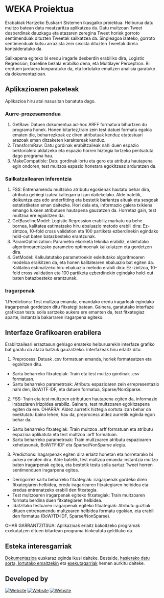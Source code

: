# WEKA Proiektua
Erabakiak Hartzeko Euskarri Sistemen ikasgaiko proiektua. Helburua datu multzo batean datu meatzaritza aplikatzea da. Datu multzoan Tweet desberdinak dauzkagu eta atazaren zeregina Tweet horiek gorroto sentimenduak dituzten Tweetak sailkatzea da. Sinpleagoa izateko, gorroto sentimenduak kutsu arrazista zein sexista dituzten Tweetak direla kontsideratuko da. 

Sailkapena egiteko bi eredu iragarle desberdin erabiliko dira, Logistic Regression, baseline bezala erabilko dena, eta Multilayer Perceptron. Bi ereduen jarduera konparatuko da, eta lortutako emaitzen analisia garatuko da dokumentazioan.

## Aplikazioaren paketeak
Aplikazioa hiru atal nasusitan banatuta dago.

### Aurre-prozesamendua
1. GetRaw: Datuen dokumentua ad-hoc ARFF formatura bihurtzen du programa honek. Honen bitartez,train zein test datuei formatu egokia ematen die, beharrezkoak ez diren atributuak kenduz etatestuari arazoak eman ditzaketen karaktereak kenduz.
2. TransformRaw: Datu gordinak erabiltzaileak nahi duen espazio bektorialera aldatzeko eta espazio horren hiztegia lortzeko pentsatuta dago programa hau.
3. MakeCompatible: Datu gordinak lortu eta gero eta atributu hautapena egin ondoren, test multzoa espazio honetara egokitzeaz arduratzen da.

### Sailkatzailearen inferentzia
1. FSS:  Entrenamendu  multzoko  atributu  egokienak  hautatu  behar  dira,  atributu  gehiegi  izatea kaltegarria izan daitekelako.  Alde batetik, doikuntza eza edo underfitting eta bestetik bariantza altuak eta sesgoak estatistiketan eman daitezke. Hori dela eta, informazio galera txikiena emango lukeen atributuen hautapena gauzatzen da. Horretaz gain, test multzoa ere egokitzen da.
2. GetBaselineModel: Logistic Regression erabiliz markatu da behe-bornea, kalitatea estimatzeko hiru ebaluazio metodo erabili dira: Ez-zintzoa, 10-fold cross validation eta 100 partiketa ezberdinekin egindako hold-out baten batazbesteko erantzunak.
3. ParamOptimization: Parametro ekorketa teknika erabiliz, esleitutako algoritmoarentzako parametro optimoenak kalkulatzen eta gordetzen dira.
4. GetModel: Kalkulatutako  parametroekin  esleitutako  algoritmoaren  modeloa  eraikitzen  da,  eta honen kalitatearen ebaluazio bat egiten da.  Kalitatea estimatzeko hiru ebaluazio metodo erabili dira: Ez-zintzoa, 10-fold cross validation eta 100 partiketa ezberdinekin egindako hold-out baten batazbesteko erantzunak.

### Iragarpenak
1.Predictions: Test multzoa emanda, emandako eredu iragarleak egindako iragarpenak gordetzen ditu fitxategi batean. Gainera, garatutako interfaze grafikoan testu soila sartzeko aukera ere emanten da, test fitxategiaz aparte, instantzia bakarraren iragarpena egiteko.

## Interfaze Grafikoaren erabilera
Erabiltzaileari erraztasun gehiago emateko helburuarekin interfaze grafiko bat garatu da ataza batzuk gauzatzeko. Interfazeak hiru erlaitz ditu:
1. Preprocess: Datuak .csv formatuan emanda, horiek formateatzen eta egokitzen ditu.
  - Sartu beharreko fitxategiak: Train eta test multzo gordinak .csv formatuan.
  - Sartu beharreko parametroak: Atributu espazioaren zein errepresentazio nahi den, BoW/TF·IDF, eta datuen formatua, Sparse/NonSparse.
2. FSS: Train eta test multzoen atributuen hautapena egiten da, informazio irabaziaren irizpidea erabiliz. Gainera, test multzoaren egokitzapena egiten da ere. OHARRA: Aldez aurretik hiztegia sortuta izan behar da exektutatu baino lehen, hau da, preprocess aldez aurretik eginda egon behar da.
  - Sartu beharreko fitxategiak: Train multzoa .arff formatuan eta atributu espazioa aplikatuta eta test multzoa .arff formatuan.
  - Sartu beharreko parametroak: Train multzoaren atributu espazioaren xehetasunak, BoW/TF·IDF eta Sparse/NonSparse alegia.
3. Predictions: Iragarpenak egiten dira erlaitz honetan eta horretarako bi aukera ematen dira. Alde batetik, test multzoa emanda instantzia multzo baten iragarpenak egitea, eta bestetik testu soila sartuz Tweet horren sentimenduen iragarpena egitea. 
  - Derrigorrez sartu beharreko fitxategiak: iragarpenak gordeko diren fitxategiaren helbidea, eredu iragarlearen fitxategiaren helbidea eta eredua entrenatzeko erabili den fitxategia. 
  - Test multzoaren iragarpenak egiteko fitxategiak: Train multzoaren formatu berdina duen fitxategiaren helbidea.
  - Idatzitako testuaren iragarpenak egiteko fitxategiak: Atributu guztiak dituen entrenamendu multzoaren helbidea formatu egokian, eta erabili den formatua (BoW/TD·IDF, Sparse/NonSparse).
 
OHAR GARRANTZITSUA: Aplikazioak erlaitz bakoitzeko programak exekutatzen dituen bitartean programa blokeatuta geldituko da.

## Esteka interesgarriak
[Dokumentazioa]() euskaraz eginda ikusi daiteke.
Bestalde, [hasierako datu sorta, lortutako emaitzekin](https://github.com/EmmaManna/WEKA_Proiektua/blob/master/Datasets%26%26Outputs.zip) eta [exekutagarriak](https://github.com/EmmaManna/WEKA_Proiektua/blob/master/Exekutagarriak.zip) hemen aurkitu daiteke.

## Developed by
[![Website](https://img.shields.io/badge/XabiDermit-github-green?style=flat-square)](https://github.com/XabiDermit)
[![Website](https://img.shields.io/badge/EmmaManna-github-green?style=flat-square)](https://github.com/EmmaManna)
[![Website](https://img.shields.io/badge/JonGondra-github-green?style=flat-square)](https://github.com/JonGondra)
